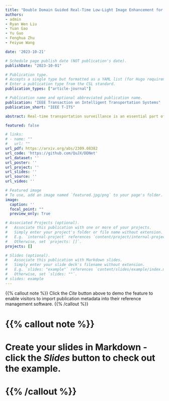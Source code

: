 ```yaml
---
title: "Double Domain Guided Real-Time Low-Light Image Enhancement for Ultra-High-Definition Transportation Surveillance"
authors: 
- admin
- Ryan Wen Liu
- Yuan Gao
- Yu Guo
- Fenghua Zhu
- Feiyue Wang

date: '2023-10-21'

# Schedule page publish date (NOT publication's date).
publishDate: "2023-10-01"

# Publication type.
# Accepts a single type but formatted as a YAML list (for Hugo requirements).
# Enter a publication type from the CSL standard.
publication_types: ["article-journal"]

# Publication name and optional abbreviated publication name.
publication: "IEEE Transaction on Intelligent Transportation Systems"
publication_short: "IEEE T-ITS"

abstract: Real-time transportation surveillance is an essential part of the intelligent transportation system (ITS). However, images captured under low-light conditions often suffer the poor visibility with types of degradation, such as noise interference and vague edge features, etc. With the development of imaging devices, the quality of the visual surveillance data is continually increasing, like 2K and 4K, which has more strict requirements on the efficiency of image processing. To satisfy the requirements on both enhancement quality and computational speed, this paper proposes a double domain guided real-time low-light image enhancement network (DDNet) for ultra-high-definition (UHD) transportation surveillance. Specifically, we design an encoder-decoder structure as the main architecture of the learning network. In particular, the enhancement processing is divided into two subtasks (i.e., color enhancement and gradient enhancement) via the proposed coarse enhancement module (CEM) and LoG-based gradient enhancement module (GEM), which are embedded in the encoder-decoder structure. It enables the network to enhance the color and edge features simultaneously. Through the decomposition and reconstruction on both color and gradient domains, our DDNet can restore the detailed feature information concealed by the darkness with better visual quality and efficiency. The evaluation experiments on standard and transportation-related datasets demonstrate that our DDNet provides superior enhancement quality and efficiency compared with the state-of-the-art methods. Besides, the object detection and scene segmentation experiments indicate the practical benefits for higher-level image analysis under low-light environments in ITS.

featured: false

# links:
# - name: ""
#   url: ""
url_pdf: https://arxiv.org/abs/2309.08382
url_code: 'https://github.com/QuJX/DDNet'
url_dataset: ''
url_poster: ''
url_project: ''
url_slides: ''
url_source: ''
url_video: ''

# Featured image
# To use, add an image named `featured.jpg/png` to your page's folder. 
image:
  caption: ''
  focal_point: ""
  preview_only: True

# Associated Projects (optional).
#   Associate this publication with one or more of your projects.
#   Simply enter your project's folder or file name without extension.
#   E.g. `internal-project` references `content/project/internal-project/index.md`.
#   Otherwise, set `projects: []`.
projects: []

# Slides (optional).
#   Associate this publication with Markdown slides.
#   Simply enter your slide deck's filename without extension.
#   E.g. `slides: "example"` references `content/slides/example/index.md`.
#   Otherwise, set `slides: ""`.
# slides: example
---
```


{{% callout note %}}
Click the *Cite* button above to demo the feature to enable visitors to import publication metadata into their reference management software.
{{% /callout %}}

# {{% callout note %}}
# Create your slides in Markdown - click the *Slides* button to check out the example.
# {{% /callout %}}
